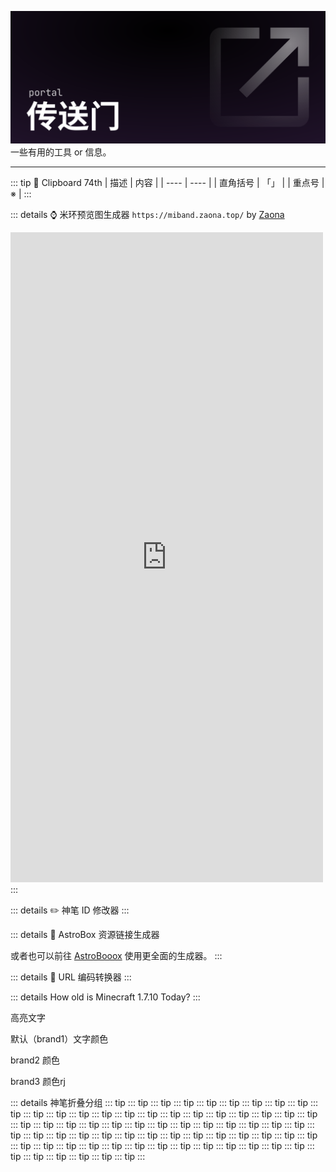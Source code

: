 <script setup>
import AstroBoxResLinkGen from '/.vitepress/theme/components/astrobox_res_link_gen.vue'
import CountdownTimer from '/.vitepress/theme/components/countdown.vue'
import IDEditor from '/.vitepress/theme/components/wf_id_editor.vue'
import UrlEncoder from '/.vitepress/theme/components/url_encoder.vue'
</script>


![Header](../../public/header_pic/传送门.svg)
一些有用的工具 or 信息。

---




::: tip 📂 Clipboard 74th
| 描述 | 内容 |
| ---- | ---- |
| 直角括号 | 「」 |
| 重点号   |  ※  |
:::




::: details ⌚ 米环预览图生成器
`https://miband.zaona.top/` by [Zaona](https://github.com/zaona)
<iframe src="https://miband.zaona.top/" width="500" height="1040" frameborder="0" loading="lazy"></iframe>
:::




::: details ✏️ 神笔 ID 修改器
<IDEditor />
:::




::: details 🔗 AstroBox 资源链接生成器
<AstroBoxResLinkGen />

或者也可以前往 [AstroBooox](https://astrobooox.pages.dev/) 使用更全面的生成器。
:::




::: details 🔗 URL 编码转换器
<UrlEncoder />
:::




::: details How old is Minecraft 1.7.10 Today?
<CountdownTimer targetDate="2014-06-26T12:00:00" />
:::




<WFDownloadBtn title="我是显示标题" resourceName="我是资源名称" />




<Highlight>高亮文字</Highlight>

<Color>默认（brand1）文字颜色</Color>

<Color color="var(--vp-c-brand-2)">brand2 颜色</Color>

<Color color="var(--vp-c-brand-3)">brand3 颜色rj</Color>




::: details 神笔折叠分组
::: tip
::: tip
::: tip
::: tip
::: tip
::: tip
::: tip
::: tip
::: tip
::: tip
::: tip
::: tip
::: tip
::: tip
::: tip
::: tip
::: tip
::: tip
::: tip
::: tip
::: tip
::: tip
::: tip
::: tip
::: tip
::: tip
::: tip
::: tip
::: tip
::: tip
::: tip
::: tip
::: tip
::: tip
::: tip
::: tip
::: tip
::: tip
::: tip
::: tip
::: tip
::: tip
::: tip
::: tip
::: tip
::: tip
::: tip
::: tip
::: tip
::: tip
::: tip
::: tip
::: tip
::: tip
::: tip
::: tip
::: tip
::: tip
::: tip
::: tip
::: tip
::: tip
::: tip
::: tip
::: tip
::: tip
::: tip
::: tip
::: tip
:::

